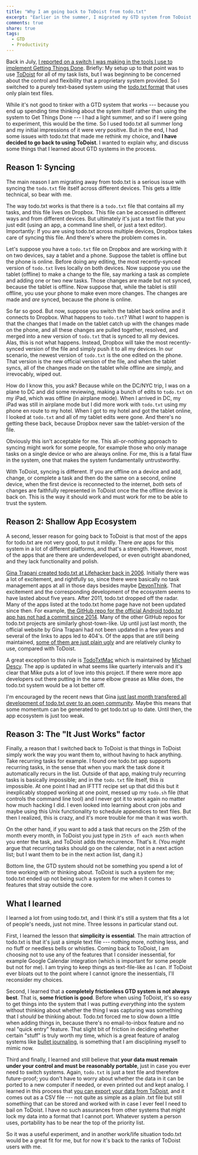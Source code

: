 ```yaml
---
title: "Why I am going back to ToDoist from todo.txt"
excerpt: "Earlier in the summer, I migrated my GTD system from ToDoist to the text-based todo.txt system. I'm changing back, and here's why."
comments: true
share: true
tags:
  - GTD 
  - Productivity
---
```


Back in July, [I reported on a switch I was making in the tools I use to implement Getting Things Done](http://rtalbert.org/plaintext-gtd/). Briefly: My setup up to that point was to use [ToDoist](http://www.todoist.com) for all of my task lists, but I was beginning to be concerned about the control and flexibility that a proprietary system provided. So I switched to a purely text-based system using the [todo.txt format](http://todotxt.org/) that uses only plain text files. 

While it's not good to tinker with a GTD system that works --- because you end up spending time thinking about the sytem itself rather than using the system to Get Things Done --- I had a light summer, and so if I were going to experiment, this would be the time. So I used todo.txt all summer long and my initial impressions of it were very positive. But in the end, I had some issues with todo.txt that made me rethink my choice, and __I have decided to go back to using ToDoist__. I wanted to explain why, and discuss some things that I learned about GTD systems in the process. 

## Reason 1: Syncing 

The main reason I am migrating away from todo.txt is a serious issue with syncing the `todo.txt` file itself across different devices. This gets a little technical, so bear with me. 

The way todo.txt works is that there is a `todo.txt` file that contains all my tasks, and this file lives on Dropbox. This file can be accessed in different ways and from different devices. But ultimately it's just a text file that you just edit (using an app, a command line shell, or just a text editor). Importantly: If you are using todo.txt across multiple devices, Dropbox takes care of syncing this file. And there's where the problem comes in. 

Let's suppose you have a `todo.txt` file on Dropbox and are working with it on two devices, say a tablet and a phone. Suppose the tablet is offline but the phone is online. Before doing any editing, the most recently-synced version of `todo.txt` lives locally on both devices. Now suppose you use the tablet (offline) to make a change to the file, say marking a task as complete and adding one or two new tasks. Those changes are made but not synced, because the tablet is offline. Now suppose that, while the tablet is still offline, you use your phone to make even more changes. The changes are made and _are_ synced, because the phone is online. 

So far so good. But now, suppose you switch the tablet back online and it connects to Dropbox. What happens to `todo.txt`? What I _want_ to happen is that the changes that I made on the tablet catch up with the changes made on the phone, and all these changes are pulled together, resolved, and merged into a new version of `todo.txt` that is synced to all my devices. Alas, this is not what happens. Instead, Dropbox will take the most recently-synced version of the file and simply push it to all my devices. In our scenario, the newest version of `todo.txt` is the one edited on the phone. That version is the new official version of the file, and when the tablet syncs, all of the changes made on the tablet while offline are simply, and irrevocably, wiped out. 

How do I know this, you ask? Because while on the DC/NYC trip, I was on a plane to DC and did some reviewing, making a bunch of edits to `todo.txt` on my iPad, which was offline (in airplane mode). When I arrived in DC, my iPad was still in airplane mode but I did more work with `todo.txt` using my phone en route to my hotel. When I got to my hotel and got the tablet online, I looked at `todo.txt` and all of my tablet edits were gone. And there's no getting these back, because Dropbox never saw the tablet-version of the file. 

Obviously this isn't acceptable for me. This all-or-nothing approach to syncing might work for some people, for example those who only manage tasks on a single device or who are always online. For me, this is a fatal flaw in the system, one that makes the system fundamentally untrustworthy. 

With ToDoist, syncing is different. If you are offline on a device and add, change, or complete a task and then do the same on a second, online device, when the first device is reconnected to the internet, _both_ sets of changes are faithfully represented in ToDoist once the the offline device is back on. This is the way it should work and must work for me to be able to trust the system. 


## Reason 2: Shallow App Ecosystem

A second, lesser reason for going back to ToDoist is that most of the apps for todo.txt are not very good, to put it mildly. There _are_ apps for this system in a lot of different platforms, and that's a strength. However, most of the apps that are there are underdeveloped, or even outright abandoned, and they lack functionality and polish. 

[Gina Trapani created todo.txt at Lifehacker back in 2006](https://lifehacker.com/166299/geek-to-live--list-your-life-in-txt). Initially there was a lot of excitement, and rightfully so, since there were basically no task management apps at all in those days besides maybe [DevonThink](http://www.devontechnologies.com/products/devonthink/overview.html). That excitement and the corresponding development of the ecosystem seems to have lasted about five years. After 2011, todo.txt dropped off the radar. Many of the apps listed at the todo.txt home page have not been updated since then. For example, [the GitHub repo for the official Android todo.txt app has not had a commit since 2014](https://github.com/todotxt/todo.txt-android). Many of the other GitHub repos for todo.txt projects are similarly ghost-town-like. Up until just last month, the official website by Gina Trapani had not been updated in a few years and several of the links to apps led to 404's. Of the apps that are still being maintained, [some of them are just plain ugly](http://todo.martinsgill.co.uk/) and are relatively clunky to use, compared with ToDoist. 

A great exception to this rule is [TodoTxtMac](https://mjdescy.github.io/TodoTxtMac/) which is maintained by [Michael Descy](https://github.com/mjdescy). The app is updated in what seems like quarterly intervals and it's clear that Mike puts a lot of love into this project. If there were more app developers out there putting in the same elbow grease as Mike does, the todo.txt system would be a lot better off. 

I'm encouraged by the recent news that Gina [just last month transfered all development of todo.txt over to an open community](http://blog.todotxt.org/post/164525181522/community-and-the-future-of-todotxt). Maybe this means that some momentum can be generated to get todo.txt up to date. Until then, the app ecosystem is just too weak.

## Reason 3: The "It Just Works" factor

Finally, a reason that I switched back to ToDoist is that things in ToDoist simply work the way you want them to, without having to hack anything. Take recurring tasks for example. I found one todo.txt app supports recurring tasks, in the sense that when you mark the task done it automatically recurs in the list. Outside of that app, making truly recurring tasks is basically impossible; and in the `todo.txt` file itself, this _is_ impossible. At one point I had an IFTTT recipe set up that did this but it inexplicably stopped working at one point, messed up my `todo.sh` file (that controls the command line tool) and I never got it to work again no matter how much hacking I did. I even looked into learning about cron jobs and maybe using this Unix functionality to schedule appendices to text files. But then I realized, this is crazy, and it's more trouble for me than it was worth. 

On the other hand, if you want to add a task that recurs on the 25th of the month every month, in ToDoist you just type in `25th of each month` when you enter the task, and ToDoist adds the recurrence. That's it. (You might argue that recurring tasks should go on the calendar, not in a next action list; but I want them to be in the next action list, dang it.) 

Bottom line, the GTD system should not be something you spend a lot of time working with or thinking about. ToDoist is such a system for me; todo.txt ended up not being such a system for me when it comes to features that stray outside the core. 

## What I learned 

I learned a lot from using todo.txt, and I think it's still a system that fits a lot of people's needs, just not mine. Three lessons in particular stand out. 

First, I learned the lesson that __simplicity is essential__. The main attraction of todo.txt is that it's just a simple text file --- nothing more, nothing less, and no fluff or needless bells or whistles. Coming back to ToDoist, I am choosing not to use any of the features that I consider inessential, for example Google Calendar integration (which is important for some people but not for me). I am trying to keep things as text-file-like as I can. If ToDoist ever bloats out to the point where I cannot ignore the inessentials, I'll reconsider my choices. 

Second, I learned that a __completely frictionless GTD system is not always best__. That is, __some friction is good__. Before when using ToDoist, it's so easy to get things into the system that I was putting _everything_ into the system without thinking about whether the thing I was capturing was something that I _should_ be thinking about. Todo.txt forced me to slow down a little when adding things in, because there's no email-to-inbox feature and no real "quick entry" feature. That slight bit of friction in deciding whether certain "stuff" is truly worth my time, which is a great feature of analog systems like [bullet journaling](http://bulletjournal.com/), is something that I am disciplining myself to mimic now. 

Third and finally, I learned and still believe that __your data must remain under your control and must be reasonably portable__, just in case you ever need to switch systems. Again, `todo.txt` is just a text file and therefore future-proof; you don't have to worry about whether the data in it can be ported to a new computer if needed, or even printed out and kept analog. I learned in this process that [you can export your data from ToDoist](https://support.todoist.com/hc/en-us/articles/115001799989-Backups), and it comes out as a CSV file --- not quite as simple as a plain .txt file but still something that can be stored and worked with in case I ever feel I need to bail on ToDoist. I have no such assurances from other systems that might lock my data into a format that I cannot port. Whatever system a person uses, portability has to be near the top of the priority list. 

So it was a useful experiment, and in another work/life situation todo.txt would be a great fit for me, but for now it's back to the ranks of ToDoist users with me. 

